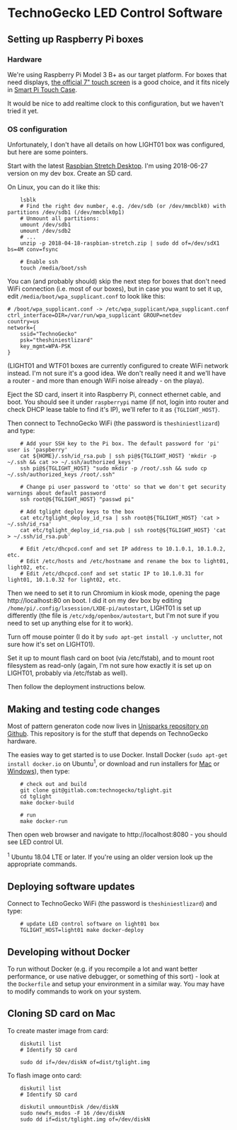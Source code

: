 # TechnoGecko LED Control Software

## Setting up Raspberry Pi boxes

### Hardware

We're using Raspberry Pi Model 3 B+ as our target platform. For boxes that need displays, 
[the official 7" touch screen](https://www.raspberrypi.org/products/raspberry-pi-touch-display/) is
a good choice, and it fits nicely in [Smart Pi Touch Case](https://www.amazon.com/dp/B01HKWAJ6K/?coliid=I36LJJCYT5XK94&colid=1GJJNYQVILRYR&psc=0&ref_=lv_ov_lig_dp_it).

It would be nice to add realtime clock to this configuration, but we haven't tried it yet.

### OS configuration

Unfortunately, I don't have all details on how LIGHT01 box was configured, but here are some pointers.

Start with the latest [Raspbian Stretch Desktop](https://www.raspberrypi.org/downloads/raspbian/). I'm using 2018-06-27 version 
on my dev box. Create an SD card.

On Linux, you can do it like this:

```shell
	lsblk
	# Find the right dev number, e.g. /dev/sdb (or /dev/mmcblk0) with partitions /dev/sdb1 (/dev/mmcblk0p1)
	# Unmount all partitions: 
	umount /dev/sdb1
	umount /dev/sdb2
	# ...
	unzip -p 2018-04-18-raspbian-stretch.zip | sudo dd of=/dev/sdX1 bs=4M conv=fsync

	# Enable ssh
	touch /media/boot/ssh
```

You can (and probably should) skip the next step for boxes that don't need WiFi connection (i.e. most of our boxes), but 
in case you want to set it up, edit `/media/boot/wpa_supplicant.conf` to look like this:

```
# /boot/wpa_supplicant.conf -> /etc/wpa_supplicant/wpa_supplicant.conf 
ctrl_interface=DIR=/var/run/wpa_supplicant GROUP=netdev
country=us
network={
	ssid="TechnoGecko"
	psk="theshiniestlizard"
	key_mgmt=WPA-PSK
}
```
(LIGHT01 and WTF01 boxes are currently configured to create WiFi network instead. I'm not sure it's a good idea. We don't really need it and
we'll have a router - and more than enough WiFi noise already - on the playa).

Eject the SD card, insert it into Raspberry Pi, connect ethernet cable, and boot. You should see it under `raspberrypi` name (if not, login into
router and check DHCP lease table to find it's IP), we'll refer to it as `{TGLIGHT_HOST}`.

Then connect to TechnoGecko WiFi (the password is `theshiniestlizard`) and type:

```shell
	# Add your SSH key to the Pi box. The default password for 'pi' user is 'paspberry'
	cat ${HOME}/.ssh/id_rsa.pub | ssh pi@${TGLIGHT_HOST} 'mkdir -p ~/.ssh && cat >> ~/.ssh/authorized_keys'
	ssh pi@${TGLIGHT_HOST} "sudo mkdir -p /root/.ssh && sudo cp ~/.ssh/authorized_keys /root/.ssh"

	# Change pi user password to 'otto' so that we don't get security warnings about default password
	ssh root@${TGLIGHT_HOST} "passwd pi"

	# Add tglight deploy keys to the box	
	cat etc/tglight_deploy_id_rsa | ssh root@${TGLIGHT_HOST} 'cat > ~/.ssh/id_rsa'
	cat etc/tglight_deploy_id_rsa.pub | ssh root@${TGLIGHT_HOST} 'cat > ~/.ssh/id_rsa.pub'

	# Edit /etc/dhcpcd.conf and set IP address to 10.1.0.1, 10.1.0.2, etc.
	# Edit /etc/hosts and /etc/hostname and rename the box to light01, light02, etc.
	# Edit /etc/dhcpcd.conf and set static IP to 10.1.0.31 for light01, 10.1.0.32 for light02, etc.
```

Then we need to set it to run Chromium in kiosk mode, opening the page http://localhost:80 on boot.
I did it on my dev box by editing `/home/pi/.config/lxsession/LXDE-pi/autostart`, LIGHT01 is set up 
differently (the file is `/etc/xdg/openbox/autostart`, but I'm not sure if you need to set up anything else
for it to work). 

Turn off mouse pointer (I do it by  `sudo apt-get install -y unclutter`, not sure how it's set on LIGHT01).

Set it up to mount flash card on boot (via /etc/fstab), and to mount root filesystem as read-only (again, I'm not
sure how exactly it is set up on LIGHT01, probably via /etc/fstab as well).

Then follow the deployment instructions below.

## Making and testing code changes

Most of pattern generaton code now lives in 
[Unisparks repository on Github](https://github.com/unisparks/unisparks). This repository
is for the stuff that depends on TechnoGecko hardware.

The easies way to get started is to use Docker. Install Docker (`sudo apt-get install docker.io` on Ubuntu<sup>1</sup>, or download and run installers for [Mac](https://www.docker.com/docker-mac) or [Windows](https://www.docker.com/docker-windows)), then type:

```shell
    # check out and build
	git clone git@gitlab.com:technogecko/tglight.git
	cd tglight
	make docker-build

	# run
	make docker-run
```

Then open web browser and navigate to http://localhost:8080 - you should see LED control UI.

<sup>1</sup> Ubuntu 18.04 LTE or later. If you're using an older version look up the appropriate commands.

## Deploying software updates

Connect to TechnoGecko WiFi (the password is `theshiniestlizard`) and type:

```shell
	# update LED control software on light01 box
	TGLIGHT_HOST=light01 make docker-deploy
```

## Developing without Docker

To run without Docker (e.g. if you recompile a lot and want better performance, or use native debugger, or something of 
this sort) - look at the `Dockerfile` and setup your environment in a similar way. You may have to modify commands to 
work on your system. 


## Cloning SD card on Mac

To create master image from card:

```shell
	diskutil list
	# Identify SD card

	sudo dd if=/dev/diskN of=dist/tglight.img
```

To flash image onto card:

```shell
	diskutil list
	# Identify SD card

	diskutil unmountDisk /dev/diskN
	sudo newfs_msdos -F 16 /dev/diskN
	sudo dd if=dist/tglight.img of=/dev/diskN
```
